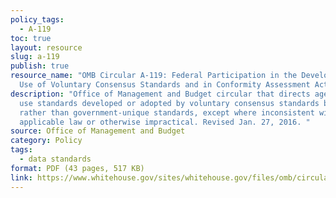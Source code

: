 ```yaml
---
policy_tags:
  - A-119
toc: true
layout: resource
slug: a-119
publish: true
resource_name: "OMB Circular A-119: Federal Participation in the Development and
  Use of Voluntary Consensus Standards and in Conformity Assessment Activities"
description: "Office of Management and Budget circular that directs agencies to
  use standards developed or adopted by voluntary consensus standards bodies
  rather than government-unique standards, except where inconsistent with
  applicable law or otherwise impractical. Revised Jan. 27, 2016. "
source: Office of Management and Budget
category: Policy
tags:
  - data standards
format: PDF (43 pages, 517 KB)
link: https://www.whitehouse.gov/sites/whitehouse.gov/files/omb/circulars/A119/revised_circular_a-119_as_of_1_22.pdf
---
```

